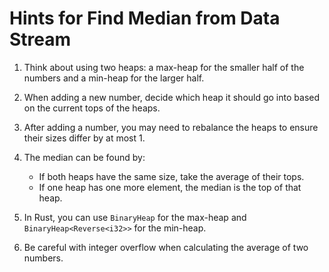 # Hints for Find Median from Data Stream

1. Think about using two heaps: a max-heap for the smaller half of the numbers and a min-heap for the larger half.

2. When adding a new number, decide which heap it should go into based on the current tops of the heaps.

3. After adding a number, you may need to rebalance the heaps to ensure their sizes differ by at most 1.

4. The median can be found by:
   - If both heaps have the same size, take the average of their tops.
   - If one heap has one more element, the median is the top of that heap.

5. In Rust, you can use `BinaryHeap` for the max-heap and `BinaryHeap<Reverse<i32>>` for the min-heap.

6. Be careful with integer overflow when calculating the average of two numbers.
